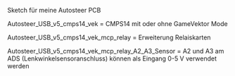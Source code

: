 Sketch für meine Autosteer PCB

Autosteer_USB_v5_cmps14_vek = CMPS14 mit oder ohne GameVektor Mode

Autosteer_USB_v5_cmps14_vek_mcp_relay  = Erweiterung Relaiskarten

Autosteer_USB_v5_cmps14_vek_mcp_relay_A2_A3_Sensor  = A2 und A3 am ADS (Lenkwinkelsensoranschluss) können als Eingang 0-5 V verwendet werden


